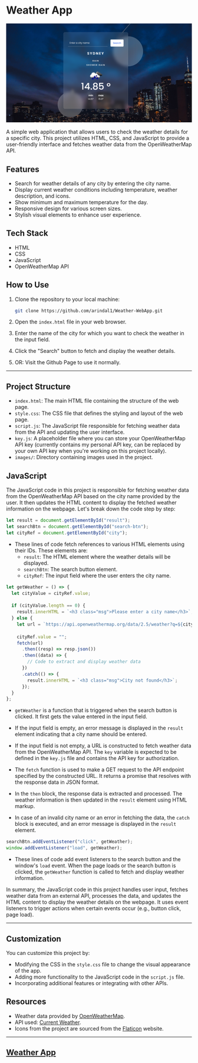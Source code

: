 # Weather App

![Weather App](images/screenshot.png)

A simple web application that allows users to check the weather details for a specific city. This project utilizes HTML, CSS, and JavaScript to provide a user-friendly interface and fetches weather data from the OpenWeatherMap API.

## Features

- Search for weather details of any city by entering the city name.
- Display current weather conditions including temperature, weather description, and icons.
- Show minimum and maximum temperature for the day.
- Responsive design for various screen sizes.
- Stylish visual elements to enhance user experience.

## Tech Stack

- HTML
- CSS
- JavaScript
- OpenWeatherMap API

## How to Use

1. Clone the repository to your local machine:

   ```bash
   git clone https://github.com/arindal1/Weather-WebApp.git
   ```

2. Open the `index.html` file in your web browser.

3. Enter the name of the city for which you want to check the weather in the input field.

4. Click the "Search" button to fetch and display the weather details.

5. OR: Visit the Github Page to use it normally.

---

## Project Structure

- `index.html`: The main HTML file containing the structure of the web page.
- `style.css`: The CSS file that defines the styling and layout of the web page.
- `script.js`: The JavaScript file responsible for fetching weather data from the API and updating the user interface.
- `key.js`: A placeholder file where you can store your OpenWeatherMap API key (currently contains my personal API key, can be replaced by your own API key when you're working on this project locally).
- `images/`: Directory containing images used in the project.

## JavaScript

The JavaScript code in this project is responsible for fetching weather data from the OpenWeatherMap API based on the city name provided by the user. It then updates the HTML content to display the fetched weather information on the webpage. Let's break down the code step by step:

```javascript
let result = document.getElementById("result");
let searchBtn = document.getElementById("search-btn");
let cityRef = document.getElementById("city");
```

- These lines of code fetch references to various HTML elements using their IDs. These elements are:
  - `result`: The HTML element where the weather details will be displayed.
  - `searchBtn`: The search button element.
  - `cityRef`: The input field where the user enters the city name.

```javascript
let getWeather = () => {
  let cityValue = cityRef.value;

  if (cityValue.length == 0) {
    result.innerHTML = `<h3 class="msg">Please enter a city name</h3>`;
  } else {
    let url = `https://api.openweathermap.org/data/2.5/weather?q=${cityValue}&appid=${key}&units=metric`;

    cityRef.value = "";
    fetch(url)
      .then((resp) => resp.json())
      .then((data) => {
        // Code to extract and display weather data
      })
      .catch(() => {
        result.innerHTML = `<h3 class="msg">City not found</h3>`;
      });
  }
};
```

- `getWeather` is a function that is triggered when the search button is clicked. It first gets the value entered in the input field.

- If the input field is empty, an error message is displayed in the `result` element indicating that a city name should be entered.

- If the input field is not empty, a URL is constructed to fetch weather data from the OpenWeatherMap API. The `key` variable is expected to be defined in the `key.js` file and contains the API key for authorization.

- The `fetch` function is used to make a GET request to the API endpoint specified by the constructed URL. It returns a promise that resolves with the response data in JSON format.

- In the `then` block, the response data is extracted and processed. The weather information is then updated in the `result` element using HTML markup.

- In case of an invalid city name or an error in fetching the data, the `catch` block is executed, and an error message is displayed in the `result` element.

```javascript
searchBtn.addEventListener("click", getWeather);
window.addEventListener("load", getWeather);
```

- These lines of code add event listeners to the search button and the window's `load` event. When the page loads or the search button is clicked, the `getWeather` function is called to fetch and display weather information.

In summary, the JavaScript code in this project handles user input, fetches weather data from an external API, processes the data, and updates the HTML content to display the weather details on the webpage. It uses event listeners to trigger actions when certain events occur (e.g., button click, page load).

---

## Customization

You can customize this project by:

- Modifying the CSS in the `style.css` file to change the visual appearance of the app.
- Adding more functionality to the JavaScript code in the `script.js` file.
- Incorporating additional features or integrating with other APIs.

## Resources

- Weather data provided by [OpenWeatherMap](https://openweathermap.org/).
- API used: [Current Weather](https://openweathermap.org/current).
- Icons from the project are sourced from the [Flaticon](https://www.flaticon.com/) website.

---

## [Weather App](https://arindal1.github.io/Weather-WebApp/)

